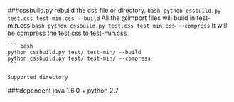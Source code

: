###cssbuild.py
    rebuild the css file or directory.
    ``` bash
    python cssbuild.py test.css test-min.css --build
    ``` 
    All the @import files will build in test-min.css
    ``` bash
    python cssbuild.py test.css test-min.css --compress
    ```
    It will be compress the test.css to test-min.css

    ``` bash
    python cssbuild.py test/ test-min/ --build
    python cssbuild.py test/ test-min/ --compress
    ```

    Supported directory

###dependent
    java 1.6.0 +
    python 2.7
